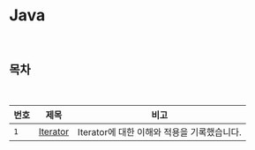 # Java

<br>

## 목차

<br>

| 번호 | 제목 | 비고 |
|---|:---:|:---:|
| `1` | [Iterator](./Iterator.md) | Iterator에 대한 이해와 적용을 기록했습니다. |

